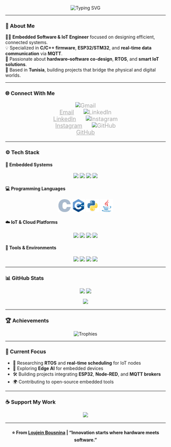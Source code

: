 <!-- Profile README for Loujein Bousnina -->
<p align="center">
  <img src="https://readme-typing-svg.herokuapp.com?font=Fira+Code&pause=1000&color=A9A9A9&center=true&vCenter=true&width=600&lines=👋+Hi%2C+I'm+Loujein+Bousnina;🚀+Embedded+Systems+Engineer;💡+IoT+and+Firmware+Developer;⚙️+Passionate+about+Hardware-Software+Integration" alt="Typing SVG" />
</p>

---

### 🧠 About Me  

👩‍💻 **Embedded Software & IoT Engineer** focused on designing efficient, connected systems.  
💡 Specialized in **C/C++ firmware**, **ESP32/STM32**, and **real-time data communication** via **MQTT**.  
📡 Passionate about **hardware–software co-design**, **RTOS**, and **smart IoT solutions**.  
📍 Based in **Tunisia**, building projects that bridge the physical and digital worlds.  

---

### 🌐 Connect With Me  

<p align="center" style="font-size: 18px;">
  <a href="mailto:majdoub.loujein1211@gmail.com" style="text-decoration: none; color: #A9A9A9;">
    <img src="https://img.icons8.com/fluency/48/gmail-new.png" width="45" height="45" alt="Gmail"/>
    <br><u>Email</u>
  </a>
  &nbsp;&nbsp;&nbsp;&nbsp;
  <a href="https://www.linkedin.com/in/bousnina-loujein-5965a2194/" style="text-decoration: none; color: #A9A9A9;">
    <img src="https://img.icons8.com/fluency/48/linkedin.png" width="45" height="45" alt="LinkedIn"/>
    <br><u>LinkedIn</u>
  </a>
  &nbsp;&nbsp;&nbsp;&nbsp;
  <a href="https://www.instagram.com/loujein.bousnina/" style="text-decoration: none; color: #A9A9A9;">
    <img src="https://img.icons8.com/fluency/48/instagram-new.png" width="45" height="45" alt="Instagram"/>
    <br><u>Instagram</u>
  </a>
  &nbsp;&nbsp;&nbsp;&nbsp;
  <a href="https://github.com/bousnina-loujein" style="text-decoration: none; color: #A9A9A9;">
    <img src="https://img.icons8.com/fluency/48/github.png" width="45" height="45" alt="GitHub"/>
    <br><u>GitHub</u>
  </a>
</p>


---

### ⚙️ Tech Stack  

#### 🧩 Embedded Systems  
<p align="center">
  <img src="https://cdn.worldvectorlogo.com/logos/arduino-1.svg" height="40" />
  <img src="https://upload.wikimedia.org/wikipedia/commons/7/7b/ESP32_Espressif_ESP-WROOM-32_Shielded.jpg" height="40" />
  <img src="https://upload.wikimedia.org/wikipedia/fr/3/3b/Raspberry_Pi_logo.svg" height="40" />
  <img src="https://upload.wikimedia.org/wikipedia/commons/1/17/STMicroelectronics-Logo.svg" height="40" />
</p>

#### 💻 Programming Languages  
<p align="center">
  <img src="https://raw.githubusercontent.com/devicons/devicon/master/icons/c/c-original.svg" height="40"/>
  <img src="https://raw.githubusercontent.com/devicons/devicon/master/icons/cplusplus/cplusplus-original.svg" height="40"/>
  <img src="https://raw.githubusercontent.com/devicons/devicon/master/icons/python/python-original.svg" height="40"/>
  <img src="https://raw.githubusercontent.com/devicons/devicon/master/icons/java/java-original.svg" height="40"/>
</p>

#### ☁️ IoT & Cloud Platforms  
<p align="center">
  <img src="https://upload.wikimedia.org/wikipedia/commons/e/e0/Mqtt-hor.svg" height="40"/>
  <img src="https://www.vectorlogo.zone/logos/amazon_aws/amazon_aws-icon.svg" height="40"/>
  <img src="https://www.vectorlogo.zone/logos/microsoft_azure/microsoft_azure-icon.svg" height="40"/>
  <img src="https://www.vectorlogo.zone/logos/google_cloud/google_cloud-icon.svg" height="40"/>
</p>

#### 🧰 Tools & Environments  
<p align="center">
  <img src="https://www.vectorlogo.zone/logos/git-scm/git-scm-icon.svg" height="40"/>
  <img src="https://www.vectorlogo.zone/logos/docker/docker-icon.svg" height="40"/>
  <img src="https://www.vectorlogo.zone/logos/linux/linux-icon.svg" height="40"/>
  <img src="https://upload.wikimedia.org/wikipedia/commons/2/21/Matlab_Logo.png" height="40"/>
</p>

---

### 📊 GitHub Stats  

<p align="center">
  <img src="https://github-readme-stats.vercel.app/api?username=bousnina-loujein&show_icons=true&theme=github_dark&hide_border=true" height="170"/>
  <img src="https://github-readme-streak-stats.herokuapp.com?user=bousnina-loujein&theme=github-dark&hide_border=true" height="170"/>
</p>

<p align="center">
  <img src="https://github-readme-stats.vercel.app/api/top-langs/?username=bousnina-loujein&layout=compact&theme=github_dark&hide_border=true" height="150"/>
</p>

---

### 🏆 Achievements  

<p align="center">
  <img src="https://github-profile-trophy.vercel.app/?username=bousnina-loujein&theme=darkhub&column=3&no-frame=true&margin-w=15&margin-h=15" alt="Trophies" />
</p>

---

### 🚀 Current Focus  

- 🔬 Researching **RTOS** and **real-time scheduling** for IoT nodes  
- 🧠 Exploring **Edge AI** for embedded devices  
- 🛠️ Building projects integrating **ESP32**, **Node-RED**, and **MQTT brokers**  
- 🌍 Contributing to open-source embedded tools  

---

### ☕ Support My Work  

<p align="center">
  <a href="https://www.buymeacoffee.com/loujeinbousnina">
    <img src="https://img.shields.io/badge/☕_Buy_Me_A_Coffee-FFDD00?style=for-the-badge&logo=buy-me-a-coffee&logoColor=black" />
  </a>
</p>

---

<h4 align="center">
⭐ From <a href="https://github.com/bousnina-loujein">Loujein Bousnina</a> | “Innovation starts where hardware meets software.”
</h4>
